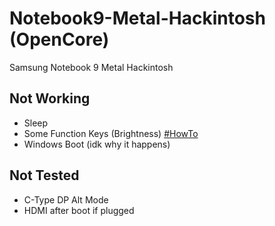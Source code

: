 # Notebook9-Metal-Hackintosh (OpenCore)
Samsung Notebook 9 Metal Hackintosh

## Not Working

- Sleep
- Some Function Keys (Brightness) [#HowTo](https://www.insanelymac.com/forum/topic/305030-guide-how-to-fix-brightness-hotkeys-in-dsdt/)
- Windows Boot (idk why it happens)

## Not Tested

- C-Type DP Alt Mode
- HDMI after boot if plugged
